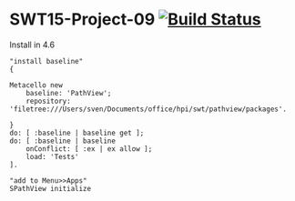 SWT15-Project-09 [![Build Status](https://travis-ci.org/HPI-SWA-Teaching/SWT15-Project-09.svg)](https://travis-ci.org/HPI-SWA-Teaching/SWT15-Project-09)
===================


Install in 4.6
```smalltalk
"install baseline" 
{

Metacello new
    baseline: 'PathView';
    repository: 'filetree:///Users/sven/Documents/office/hpi/swt/pathview/packages'.

}
do: [ :baseline | baseline get ];
do: [ :baseline | baseline 
    onConflict: [ :ex | ex allow ];
    load: 'Tests'
].

"add to Menu>>Apps"
SPathView initialize 
```
